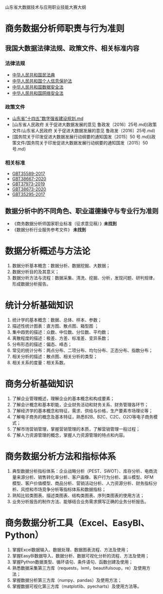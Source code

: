 山东省大数据技术与应用职业技能大赛大纲

# 商务数据分析师职责与行为准则

## 我国大数据法律法规、政策文件、相关标准内容

### 法律法规

* [中华人民共和国民法典](法律法规/《中华人民共和国民法典》.md)
* [中华人民共和国个人信息保护法](法律法规/中华人民共和国个人信息保护法.md)
* [中华人民共和国数据安全法](法律法规/中华人民共和国数据安全法.md)
* [中华人民共和国网络安全法](法律法规/中华人民共和国网络安全法.md)

### 政策文件

* [山东省“十四五”数字强省建设规划.md](政策文件/山东省“十四五”数字强省建设规划.md)
* [山东省人民政府 关于促进大数据发展的意见 鲁政发〔2016〕25号.md](政策文件/山东省人民政府 关于促进大数据发展的意见 鲁政发〔2016〕25号.md)
* [国务院关于印发促进大数据发展行动纲要的通知国发〔2015〕50 号.md](政策文件/国务院关于印发促进大数据发展行动纲要的通知国发〔2015〕50 号.md)

### 相关标准

* [GBT35589-2017](相关标准/GBT35589-2017.md)
* [GBT38667-2020](相关标准/GBT38667-2020信息技术大数据数据分类指南.md)
* [GBT37973-2019](相关标准/GBT37973-2019.md)
* [GBT38673-2020](相关标准/GBT38673-2020信息技术大数据大数据系统基本要求.md)
* [GBT35295-2017](相关标准/GBT35295-2017信息技术大数据术语.md)

## 数据分析中的不同角色、职业道德操守与专业行为准则

* 《商务数据分析师国家职业标准（征求意见稿）》**未找到**
* 《数据分析行业服务参考文件》 **未找到**

# 数据分析概述与方法论

1. 数据分析基本概念：数据分析、数据挖掘、大数据；
2. 数据分析目的及其意义；
3. 数据分析方法与流程：数据采集、清洗、挖掘、分析，发现问题、研判规律，形成数据分析报告。

# 统计分析基础知识

1. 统计学的基本概念：数据、总体、样本、参数；
2. 描述性统计图表：直方图、散点图、箱型图 ；
3. 集中趋势的描述：众数、中位数、分位数、平均数；
4. 离散程度的描述：极差、方差、标准差、变异系数；
5. 分布形态的描述：偏态、峰态；
6. 常见的统计分布：两点分布、二项分布、均匀分布、正态分布、指数分布；
7. 相关分析的描述：散点图、相关分析的类型；
8. 相关关系的度量：相关系数。

# 商务分析基础知识

1. 了解企业管理概述，理解企业的基本概念和构成要素；
2. 了解会计概念和基本职能，企业财务活动和财务关系、财务管理各环节；
3. 了解经济学的基本概念和特征，需求、供给与价格，生产要素市场理论等；
4. 了解电子商务的概念及基本特征，熟悉B2B、B2C、C2C、O2O等电子商务模式；
5. 了解市场营销管理，掌握营销管理的本质，了解营销管理一般过程；
6. 了解人力资源管理的概念，掌握人力资源管理的特点和内容。

# 商务数据分析方法和指标体系

1. 典型数据分析指标体系：企业战略分析（PEST、SWOT）、库存分析、电商流量来源分析、销售转化率分析、客户画像、客户行为分析、漏斗模型、RFM 模型、客户价值模型、商品分析、营销活动分析、人力资源分析、财务指标分析、风控和市场竞争分析等指标体系和数据指标；
2. 熟知比较类图表、描述类图表、结构类图表、序列类图表的使用方法；
3. 业务分析报告的制作方法、能够结合业务需求撰写正确的业务分析报告。

# 商务数据分析工具（Excel、EasyBI、Python）

1. 掌握Excel数据输入、数据处理、数据图表流程、方法及使用；
2. 掌握EasyBI数据导入、数据分析、数据可视化分析的流程、方法及使用；
3. 掌握Python数据类型、循环语句、条件语句、函数创建及使用；
4. 熟悉数据采集第三方库（requests，lxml，beautifulsoup，re）及使用方法；
5. 掌握数据分析第三方库（numpy、pandas）及使用方法；
6. 掌握数据可视化第三方库（matplotlib、pyecharts）及使用方法等。
